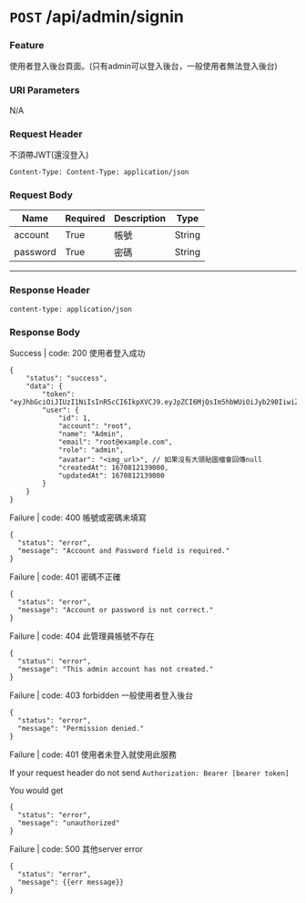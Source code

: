 # `POST` /api/admin/signin

### Feature

使用者登入後台頁面。(只有admin可以登入後台，一般使用者無法登入後台)

### URI Parameters

N/A

### Request Header

不須帶JWT(還沒登入)

```
Content-Type: Content-Type: application/json
```

### Request Body

| Name | Required | Description | Type |
| --- | --- | --- | --- |
| account | True | 帳號 | String |
| password | True | 密碼 | String |

---

### Response Header

```
content-type: application/json
```

### Response Body

Success | code: 200 使用者登入成功

```
{
    "status": "success",
    "data": {
        "token": "eyJhbGciOiJIUzI1NiIsInR5cCI6IkpXVCJ9.eyJpZCI6MjQsIm5hbWUiOiJyb290IiwiZW1haWwiOiJyb290QGV4YW1wbGUuY29tIiwiaXNBZG1pbiI6dHJ1ZSwiaW1hZ2UiOm51bGwsImNyZWF0ZWRBdCI6IjIwMjItMTEtMzBUMDg6MTQ6NTQuMDAwWiIsInVwZGF0ZWRBdCI6IjIwMjItMTEtMzBUMDg6MTQ6NTQuMDAwWiIsImlhdCI6MTY3MDU1NjM0MiwiZXhwIjoxNjcxNDIwMzQyfQ.JDPA4_qFE3GyLFyGH6miWuATgsMLDqB8xW3NgeWXqsA",
        "user": {
            "id": 1,
            "account": "root",
            "name": "Admin",
            "email": "root@example.com",
            "role": "admin",
            "avatar": "<img_url>", // 如果沒有大頭貼圖檔會回傳null
            "createdAt": 1670812139000,
            "updatedAt": 1670812139000
        }
    }
}
```

Failure | code: 400 帳號或密碼未填寫

```
{
  "status": "error",
  "message": "Account and Password field is required."
}
```

Failure | code: 401 密碼不正確

```
{
  "status": "error",
  "message": "Account or password is not correct."
}
```

Failure | code: 404 此管理員帳號不存在

```
{
  "status": "error",
  "message": "This admin account has not created."
}
```

Failure | code: 403 forbidden 一般使用者登入後台

```
{
  "status": "error",
  "message": "Permission denied."
}
```

Failure | code: 401 使用者未登入就使用此服務

If your request header do not send
`Authorization: Bearer [bearer token]`

You would get

```
{
  "status": "error",
  "message": "unauthorized"
}
```

Failure | code: 500 其他server error

```
{
  "status": "error",
  "message": {{err message}}
}
```